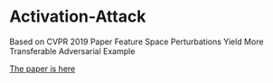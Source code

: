 # Activation-Attack
Based on CVPR 2019 Paper Feature Space Perturbations Yield More Transferable Adversarial Example
<p>
<a href="https://openaccess.thecvf.com/content_CVPR_2019/papers/Inkawhich_Feature_Space_Perturbations_Yield_More_Transferable_Adversarial_Examples_CVPR_2019_paper.pdf">
The paper is here</a>
